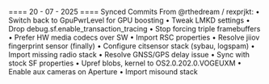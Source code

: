 ==== 20 - 07 - 2025 ====
Synced Commits From @rthedream / rexprjkt:
• Switch back to GpuPwrLevel for GPU boosting
• Tweak LMKD settings
• Drop debug.sf.enable_transaction_tracing
• Stop forcing triple framebuffers
• Prefer HW media codecs over SW
• Import RSC properties
• Resolve jiiov fingerprint sensor (finally)
• Configure citsensor stack (sybau, logspam)
• Import missing radio stack
• Resolve GNSS/GPS delay issue
• Sync with stock SF properties
• Upref blobs, kernel to OS2.0.202.0.VOGEUXM
• Enable aux cameras on Aperture
• Import misound stack
